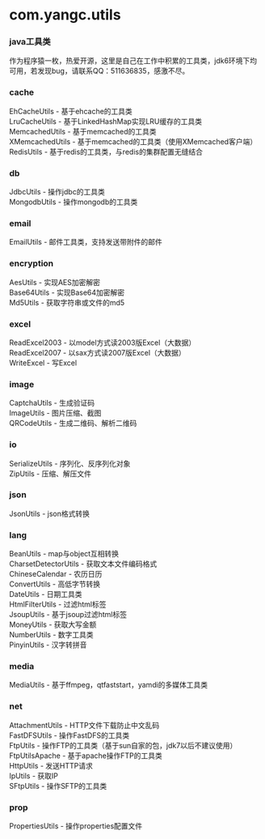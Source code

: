 com.yangc.utils
===============

### java工具类
作为程序猿一枚，热爱开源，这里是自己在工作中积累的工具类，jdk6环境下均可用，若发现bug，请联系QQ：511636835，感激不尽。

### cache
EhCacheUtils - 基于ehcache的工具类<br />
LruCacheUtils - 基于LinkedHashMap实现LRU缓存的工具类<br />
MemcachedUtils - 基于memcached的工具类<br />
XMemcachedUtils - 基于memcached的工具类（使用XMemcached客户端）<br />
RedisUtils - 基于redis的工具类，与redis的集群配置无缝结合

### db
JdbcUtils - 操作jdbc的工具类<br />
MongodbUtils - 操作mongodb的工具类

### email
EmailUtils - 邮件工具类，支持发送带附件的邮件

### encryption
AesUtils - 实现AES加密解密<br />
Base64Utils - 实现Base64加密解密<br />
Md5Utils - 获取字符串或文件的md5

### excel
ReadExcel2003 - 以model方式读2003版Excel（大数据）<br />
ReadExcel2007 - 以sax方式读2007版Excel（大数据）<br />
WriteExcel - 写Excel

### image
CaptchaUtils - 生成验证码<br />
ImageUtils - 图片压缩、截图<br />
QRCodeUtils - 生成二维码、解析二维码

### io
SerializeUtils - 序列化、反序列化对象<br />
ZipUtils - 压缩、解压文件

### json
JsonUtils - json格式转换

### lang
BeanUtils - map与object互相转换<br />
CharsetDetectorUtils - 获取文本文件编码格式<br />
ChineseCalendar - 农历日历<br />
ConvertUtils - 高低字节转换<br />
DateUtils - 日期工具类<br />
HtmlFilterUtils - 过滤html标签<br />
JsoupUtils - 基于jsoup过滤html标签<br />
MoneyUtils - 获取大写金额<br />
NumberUtils - 数字工具类<br />
PinyinUtils - 汉字转拼音

### media
MediaUtils - 基于ffmpeg，qtfaststart，yamdi的多媒体工具类

### net
AttachmentUtils - HTTP文件下载防止中文乱码<br />
FastDFSUtils - 操作FastDFS的工具类<br />
FtpUtils - 操作FTP的工具类（基于sun自家的包，jdk7以后不建议使用）<br />
FtpUtilsApache - 基于apache操作FTP的工具类<br />
HttpUtils - 发送HTTP请求<br />
IpUtils - 获取IP<br />
SFtpUtils - 操作SFTP的工具类

### prop
PropertiesUtils - 操作properties配置文件
